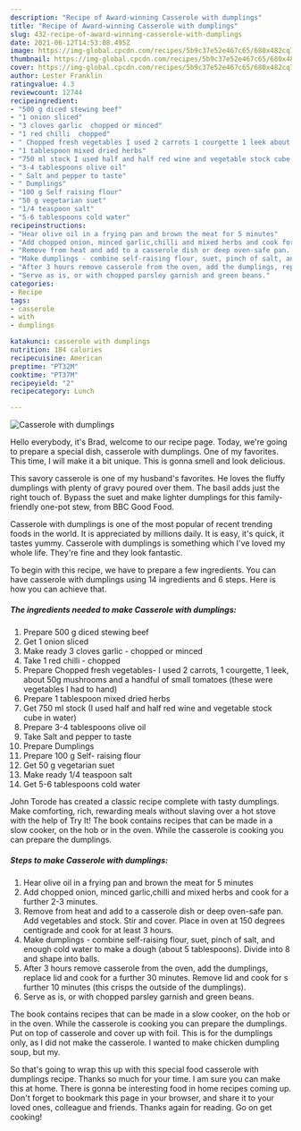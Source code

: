 ```yaml
---
description: "Recipe of Award-winning Casserole with dumplings"
title: "Recipe of Award-winning Casserole with dumplings"
slug: 432-recipe-of-award-winning-casserole-with-dumplings
date: 2021-06-12T14:53:08.495Z
image: https://img-global.cpcdn.com/recipes/5b9c37e52e467c65/680x482cq70/casserole-with-dumplings-recipe-main-photo.jpg
thumbnail: https://img-global.cpcdn.com/recipes/5b9c37e52e467c65/680x482cq70/casserole-with-dumplings-recipe-main-photo.jpg
cover: https://img-global.cpcdn.com/recipes/5b9c37e52e467c65/680x482cq70/casserole-with-dumplings-recipe-main-photo.jpg
author: Lester Franklin
ratingvalue: 4.3
reviewcount: 12744
recipeingredient:
- "500 g diced stewing beef"
- "1 onion sliced"
- "3 cloves garlic  chopped or minced"
- "1 red chilli  chopped"
- " Chopped fresh vegetables I used 2 carrots 1 courgette 1 leek about 50g mushrooms and a handful of small tomatoes these were vegetables I had to hand"
- "1 tablespoon mixed dried herbs"
- "750 ml stock I used half and half red wine and vegetable stock cube in water"
- "3-4 tablespoons olive oil"
- " Salt and pepper to taste"
- " Dumplings"
- "100 g Self raising flour"
- "50 g vegetarian suet"
- "1/4 teaspoon salt"
- "5-6 tablespoons cold water"
recipeinstructions:
- "Hear olive oil in a frying pan and brown the meat for 5 minutes"
- "Add chopped onion, minced garlic,chilli and mixed herbs and cook for a further 2-3 minutes."
- "Remove from heat and add to a casserole dish or deep oven-safe pan. Add vegetables and stock. Stir and cover. Place in oven at 150 degrees centigrade and cook for at least 3 hours."
- "Make dumplings - combine self-raising flour, suet, pinch of salt, and enough cold water to make a dough (about 5 tablespoons). Divide into 8 and shape into balls."
- "After 3 hours remove casserole from the oven, add the dumplings, replace lid and cook for a further 30 minutes. Remove lid and cook for s further 10 minutes (this crisps the outside of the dumplings)."
- "Serve as is, or with chopped parsley garnish and green beans."
categories:
- Recipe
tags:
- casserole
- with
- dumplings

katakunci: casserole with dumplings 
nutrition: 184 calories
recipecuisine: American
preptime: "PT32M"
cooktime: "PT37M"
recipeyield: "2"
recipecategory: Lunch

---
```



![Casserole with dumplings](https://img-global.cpcdn.com/recipes/5b9c37e52e467c65/680x482cq70/casserole-with-dumplings-recipe-main-photo.jpg)

Hello everybody, it's Brad, welcome to our recipe page. Today, we're going to prepare a special dish, casserole with dumplings. One of my favorites. This time, I will make it a bit unique. This is gonna smell and look delicious.

This savory casserole is one of my husband&#39;s favorites. He loves the fluffy dumplings with plenty of gravy poured over them. The basil adds just the right touch of. Bypass the suet and make lighter dumplings for this family-friendly one-pot stew, from BBC Good Food.

Casserole with dumplings is one of the most popular of recent trending foods in the world. It is appreciated by millions daily. It is easy, it's quick, it tastes yummy. Casserole with dumplings is something which I've loved my whole life. They're fine and they look fantastic.


To begin with this recipe, we have to prepare a few ingredients. You can have casserole with dumplings using 14 ingredients and 6 steps. Here is how you can achieve that.

<!--inarticleads1-->

##### The ingredients needed to make Casserole with dumplings:

1. Prepare 500 g diced stewing beef
1. Get 1 onion sliced
1. Make ready 3 cloves garlic - chopped or minced
1. Take 1 red chilli - chopped
1. Prepare  Chopped fresh vegetables- I used 2 carrots, 1 courgette, 1 leek, about 50g mushrooms and a handful of small tomatoes (these were vegetables I had to hand)
1. Prepare 1 tablespoon mixed dried herbs
1. Get 750 ml stock (I used half and half red wine and vegetable stock cube in water)
1. Prepare 3-4 tablespoons olive oil
1. Take  Salt and pepper to taste
1. Prepare  Dumplings
1. Prepare 100 g Self- raising flour
1. Get 50 g vegetarian suet
1. Make ready 1/4 teaspoon salt
1. Get 5-6 tablespoons cold water


John Torode has created a classic recipe complete with tasty dumplings. Make comforting, rich, rewarding meals without slaving over a hot stove with the help of Try It! The book contains recipes that can be made in a slow cooker, on the hob or in the oven. While the casserole is cooking you can prepare the dumplings. 

<!--inarticleads2-->

##### Steps to make Casserole with dumplings:

1. Hear olive oil in a frying pan and brown the meat for 5 minutes
1. Add chopped onion, minced garlic,chilli and mixed herbs and cook for a further 2-3 minutes.
1. Remove from heat and add to a casserole dish or deep oven-safe pan. Add vegetables and stock. Stir and cover. Place in oven at 150 degrees centigrade and cook for at least 3 hours.
1. Make dumplings - combine self-raising flour, suet, pinch of salt, and enough cold water to make a dough (about 5 tablespoons). Divide into 8 and shape into balls.
1. After 3 hours remove casserole from the oven, add the dumplings, replace lid and cook for a further 30 minutes. Remove lid and cook for s further 10 minutes (this crisps the outside of the dumplings).
1. Serve as is, or with chopped parsley garnish and green beans.


The book contains recipes that can be made in a slow cooker, on the hob or in the oven. While the casserole is cooking you can prepare the dumplings. Put on top of casserole and cover up with foil. This is for the dumplings only, as I did not make the casserole. I wanted to make chicken dumpling soup, but my. 

So that's going to wrap this up with this special food casserole with dumplings recipe. Thanks so much for your time. I am sure you can make this at home. There is gonna be interesting food in home recipes coming up. Don't forget to bookmark this page in your browser, and share it to your loved ones, colleague and friends. Thanks again for reading. Go on get cooking!
